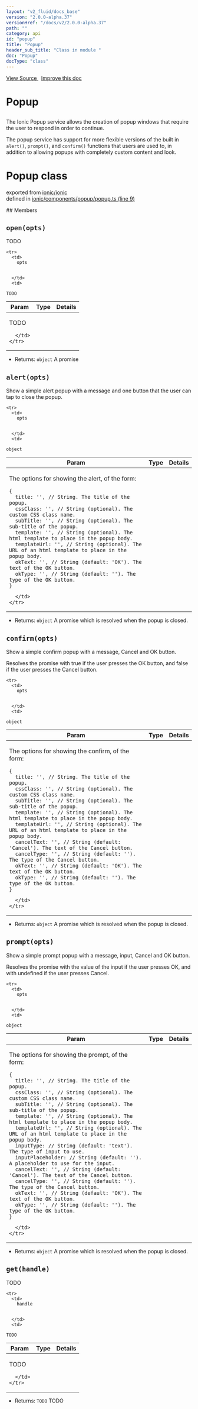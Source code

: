 ```yaml
---
layout: "v2_fluid/docs_base"
version: "2.0.0-alpha.37"
versionHref: "/docs/v2/2.0.0-alpha.37"
path: ""
category: api
id: "popup"
title: "Popup"
header_sub_title: "Class in module "
doc: "Popup"
docType: "class"
---
```



<div class="improve-docs">
  <a href='http://github.com/driftyco/ionic2/tree/master/ionic/components/popup/popup.ts#L8'>
    View Source
  </a>
  &nbsp;
  <a href='http://github.com/driftyco/ionic2/edit/master/ionic/components/popup/popup.ts#L8'>
    Improve this doc
  </a>
</div>




<h1 class="api-title">

  Popup



</h1>





<p>The Ionic Popup service allows the creation of popup windows that require the user to respond in order to continue.</p>
<p>The popup service has support for more flexible versions of the built in <code>alert()</code>, <code>prompt()</code>, and <code>confirm()</code> functions that users are used to, in addition to allowing popups with completely custom content and look.</p>


<h1 class="class export">Popup <span class="type">class</span></h1>
<p class="module">exported from <a href='undefined'>ionic/ionic</a><br/>
defined in <a href="https://github.com/driftyco/ionic2/tree/master/ionic/components/popup/popup.ts#L9-L266">ionic/components/popup/popup.ts (line 9)</a>
</p>
## Members

<div id="open"></div>
<h2>
  <code>open(opts)</code>

</h2>

TODO



<table class="table" style="margin:0;">
  <thead>
    <tr>
      <th>Param</th>
      <th>Type</th>
      <th>Details</th>
    </tr>
  </thead>
  <tbody>
    
    <tr>
      <td>
        opts
        
        
      </td>
      <td>
        
  <code>TODO</code>
      </td>
      <td>
        <p>TODO</p>

        
      </td>
    </tr>
    
  </tbody>
</table>






* Returns: 
  <code>object</code> A promise




<div id="alert"></div>
<h2>
  <code>alert(opts)</code>

</h2>

Show a simple alert popup with a message and one button
that the user can tap to close the popup.




<table class="table" style="margin:0;">
  <thead>
    <tr>
      <th>Param</th>
      <th>Type</th>
      <th>Details</th>
    </tr>
  </thead>
  <tbody>
    
    <tr>
      <td>
        opts
        
        
      </td>
      <td>
        
  <code>object</code>
      </td>
      <td>
        <p>The options for showing the alert, of the form:</p>
<pre><code>{
  title: &#39;&#39;, // String. The title of the popup.
  cssClass: &#39;&#39;, // String (optional). The custom CSS class name.
  subTitle: &#39;&#39;, // String (optional). The sub-title of the popup.
  template: &#39;&#39;, // String (optional). The html template to place in the popup body.
  templateUrl: &#39;&#39;, // String (optional). The URL of an html template to place in the popup body.
  okText: &#39;&#39;, // String (default: &#39;OK&#39;). The text of the OK button.
  okType: &#39;&#39;, // String (default: &#39;&#39;). The type of the OK button.
}
</code></pre>

        
      </td>
    </tr>
    
  </tbody>
</table>






* Returns: 
  <code>object</code> A promise which is resolved when the popup is closed.




<div id="confirm"></div>
<h2>
  <code>confirm(opts)</code>

</h2>

Show a simple confirm popup with a message, Cancel and OK button.

Resolves the promise with true if the user presses the OK button, and false if the user presses the Cancel button.




<table class="table" style="margin:0;">
  <thead>
    <tr>
      <th>Param</th>
      <th>Type</th>
      <th>Details</th>
    </tr>
  </thead>
  <tbody>
    
    <tr>
      <td>
        opts
        
        
      </td>
      <td>
        
  <code>object</code>
      </td>
      <td>
        <p>The options for showing the confirm, of the form:</p>
<pre><code>{
  title: &#39;&#39;, // String. The title of the popup.
  cssClass: &#39;&#39;, // String (optional). The custom CSS class name.
  subTitle: &#39;&#39;, // String (optional). The sub-title of the popup.
  template: &#39;&#39;, // String (optional). The html template to place in the popup body.
  templateUrl: &#39;&#39;, // String (optional). The URL of an html template to place in the popup body.
  cancelText: &#39;&#39;, // String (default: &#39;Cancel&#39;). The text of the Cancel button.
  cancelType: &#39;&#39;, // String (default: &#39;&#39;). The type of the Cancel button.
  okText: &#39;&#39;, // String (default: &#39;OK&#39;). The text of the OK button.
  okType: &#39;&#39;, // String (default: &#39;&#39;). The type of the OK button.
}
</code></pre>

        
      </td>
    </tr>
    
  </tbody>
</table>






* Returns: 
  <code>object</code> A promise which is resolved when the popup is closed.




<div id="prompt"></div>
<h2>
  <code>prompt(opts)</code>

</h2>

Show a simple prompt popup with a message, input, Cancel and OK button.

Resolves the promise with the value of the input if the user presses OK, and with undefined if the user presses Cancel.




<table class="table" style="margin:0;">
  <thead>
    <tr>
      <th>Param</th>
      <th>Type</th>
      <th>Details</th>
    </tr>
  </thead>
  <tbody>
    
    <tr>
      <td>
        opts
        
        
      </td>
      <td>
        
  <code>object</code>
      </td>
      <td>
        <p>The options for showing the prompt, of the form:</p>
<pre><code>{
  title: &#39;&#39;, // String. The title of the popup.
  cssClass: &#39;&#39;, // String (optional). The custom CSS class name.
  subTitle: &#39;&#39;, // String (optional). The sub-title of the popup.
  template: &#39;&#39;, // String (optional). The html template to place in the popup body.
  templateUrl: &#39;&#39;, // String (optional). The URL of an html template to place in the popup body.
  inputType: // String (default: &#39;text&#39;). The type of input to use.
  inputPlaceholder: // String (default: &#39;&#39;). A placeholder to use for the input.
  cancelText: &#39;&#39;, // String (default: &#39;Cancel&#39;). The text of the Cancel button.
  cancelType: &#39;&#39;, // String (default: &#39;&#39;). The type of the Cancel button.
  okText: &#39;&#39;, // String (default: &#39;OK&#39;). The text of the OK button.
  okType: &#39;&#39;, // String (default: &#39;&#39;). The type of the OK button.
}
</code></pre>

        
      </td>
    </tr>
    
  </tbody>
</table>






* Returns: 
  <code>object</code> A promise which is resolved when the popup is closed.




<div id="get"></div>
<h2>
  <code>get(handle)</code>

</h2>

TODO



<table class="table" style="margin:0;">
  <thead>
    <tr>
      <th>Param</th>
      <th>Type</th>
      <th>Details</th>
    </tr>
  </thead>
  <tbody>
    
    <tr>
      <td>
        handle
        
        
      </td>
      <td>
        
  <code>TODO</code>
      </td>
      <td>
        <p>TODO</p>

        
      </td>
    </tr>
    
  </tbody>
</table>






* Returns: 
  <code>TODO</code> TODO





